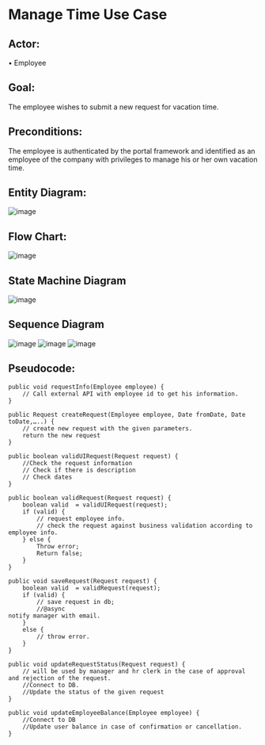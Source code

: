 # Manage Time Use Case
## Actor:
•	Employee
## Goal: 
The employee wishes to submit a new request for vacation time.
## Preconditions: 
The employee is authenticated by the portal framework and identified as an employee of the company with privileges to manage his or her own vacation time.

## Entity Diagram:
![image](https://github.com/Gioushy/VTS/assets/105521854/a32753c2-72e4-49c8-8e4b-76232de84c25)
 
## Flow Chart:
![image](https://github.com/Gioushy/VTS/assets/105521854/453b3159-feb4-4016-9ad8-d1ae62820c05)

## State Machine Diagram
![image](https://github.com/Gioushy/VTS/assets/105521854/a564228f-de6d-4314-94b0-801a2e8a82d6)

## Sequence Diagram
![image](https://github.com/Gioushy/VTS/assets/105521854/8995718c-e847-47d2-b9f5-2ef21b9fa563)
![image](https://github.com/Gioushy/VTS/assets/105521854/f17c37b8-04fc-4b10-95dd-eaf24c423fb7)
![image](https://github.com/Gioushy/VTS/assets/105521854/b09ad7b3-2580-4abf-a049-992f1860553d)

## Pseudocode:
```
public void requestInfo(Employee employee) {
	// Call external API with employee id to get his information.
}
```
```
public Request createRequest(Employee employee, Date fromDate, Date toDate,…..) {
	// create new request with the given parameters.
	return the new request
}
```
```
public boolean validUIRequest(Request request) {
	//Check the request information 
	// Check if there is description
	// Check dates
}
```
```
public boolean validRequest(Request request) {
	boolean valid  = validUIRequest(request);
	if (valid) {
		// request employee info.
		// check the request against business validation according to employee info.
	} else {
		Throw error;
		Return false;
	}
}
```
```
public void saveRequest(Request request) {
	boolean valid  = validRequest(request);
	if (valid) {
		// save request in db;
		//@async 
notify manager with email.
	}
	else { 
		// throw error.
	}
}
```
```
public void updateRequestStatus(Request request) {
	// will be used by manager and hr clerk in the case of approval and rejection of the request.
	//Connect to DB.
	//Update the status of the given request
}
```
```
public void updateEmployeeBalance(Employee employee) {
	//Connect to DB
	//Update user balance in case of confirmation or cancellation.
}
```
